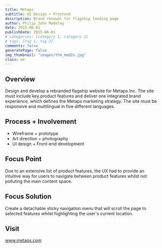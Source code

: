 ```yaml
---
title: Metaps
subtitle: UI Design + Frontend 
description: Brand renewal for flagship landing page
author: Philip John Madeley
date: 2015-06-01
publishDate: 2015-06-01
# categories: [category 1, category 2]
# tags: [tag 1, tag 2]
comments: false
generatePage: false
img_thumbnail: "images/thm_me@2x.jpg"
class: me
---
```


## Overview
Design and develop a rebranded flagship website for Metaps Inc. The site must include key product features and deliver one integrated brand experience, which defines the Metaps marketing strategy. The site must be responsive and multilingual in five different languages.

## Process + Involvement
* Wireframe + prototype
* Art direction + photography
* UI design + Front-end development

## Focus Point
Due to an extensive list of product features, the UX had to provide an intuitive way for users to navigate between product features whilst not polluting the main content space.

## Focus Solution
Create a detachable sticky navigation menu that will scroll the page to selected features whilst highlighting the user's current location.

## Visit
www.metaps.com